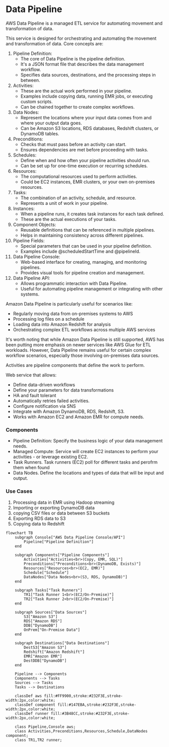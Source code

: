 # Data Pipeline

AWS Data Pipeline is a managed ETL service for automating movement and transformation of data.

This service is designed for orchestrating and automating the movement and transformation of data. Core concepts are:

1. Pipeline Definition:
   * The core of Data Pipeline is the pipeline definition.
   * It's a JSON format file that describes the data management workflow.
   * Specifies data sources, destinations, and the processing steps in between.
2. Activities:
   * These are the actual work performed in your pipeline.
   * Examples include copying data, running EMR jobs, or executing custom scripts.
   * Can be chained together to create complex workflows.
3. Data Nodes:
   * Represent the locations where your input data comes from and where your output data goes.
   * Can be Amazon S3 locations, RDS databases, Redshift clusters, or DynamoDB tables.
4. Preconditions:
   * Checks that must pass before an activity can start.
   * Ensures dependencies are met before proceeding with tasks.
5. Schedules:
   * Define when and how often your pipeline activities should run.
   * Can be set up for one-time execution or recurring schedules.
6. Resources:
   * The computational resources used to perform activities.
   * Could be EC2 instances, EMR clusters, or your own on-premises resources.
7. Tasks:
   * The combination of an activity, schedule, and resource.
   * Represents a unit of work in your pipeline.
8. Instances:
   * When a pipeline runs, it creates task instances for each task defined.
   * These are the actual executions of your tasks.
9. Component Objects:
   * Reusable definitions that can be referenced in multiple pipelines.
   * Helps in maintaining consistency across different pipelines.
10. Pipeline Fields:
    * Special parameters that can be used in your pipeline definition.
    * Examples include @scheduledStartTime and @pipelineId.
11. Data Pipeline Console:
    * Web-based interface for creating, managing, and monitoring pipelines.
    * Provides visual tools for pipeline creation and management.
12. Data Pipeline API:
    * Allows programmatic interaction with Data Pipeline.
    * Useful for automating pipeline management or integrating with other systems.

Amazon Data Pipeline is particularly useful for scenarios like:

* Regularly moving data from on-premises systems to AWS
* Processing log files on a schedule
* Loading data into Amazon Redshift for analysis
* Orchestrating complex ETL workflows across multiple AWS services

It's worth noting that while Amazon Data Pipeline is still supported, AWS has been putting more emphasis on newer services like AWS Glue for ETL workloads. However, Data Pipeline remains useful for certain complex workflow scenarios, especially those involving on-premises data sources.

Activities are pipeline components that define the work to perform.



Web service that allows:

* Define data-driven workflows
* Define your parameters for data transformations
* HA and fault tolerant
* Automatically retries failed activities.&#x20;
* Configure notification via SNS
* Integrate with Amazon DynamoDB, RDS, Redshift, S3.
* Works with Amazon EC2 and Amazon EMR for compute needs.

### Components

* Pipeline Definition: Specify the business logic of your data management needs.
* Managed Compute: Service will create EC2 instances to perform your activities - or leverage existing EC2.&#x20;
* Task Runners. Task runners (EC2) poll for different tasks and perofrm them when found&#x20;
* Data Nodes. Define the locations and types of data that will be input and output.

### Use Cases

1. Processing data in EMR using Hadoop streaming
2. Importing or exporting DynamoDB data
3. copying CSV files or data between S3 buckets&#x20;
4. Exporting RDS data to S3
5. Copying data to Redshift



```mermaid
flowchart TB
    subgraph Console["AWS Data Pipeline Console/API"]
        Pipeline["Pipeline Definition"]
    end

    subgraph Components["Pipeline Components"]
        Activities["Activities<br>(Copy, EMR, SQL)"]
        Preconditions["Preconditions<br>(DynamoDB, Exists)"]
        Resources["Resources<br>(EC2, EMR)"]
        Schedule["Schedule"]
        DataNodes["Data Nodes<br>(S3, RDS, DynamoDB)"]
    end

    subgraph Tasks["Task Runners"]
        TR1["Task Runner 1<br>(EC2/On-Premise)"]
        TR2["Task Runner 2<br>(EC2/On-Premise)"]
    end

    subgraph Sources["Data Sources"]
        S3["Amazon S3"]
        RDS["Amazon RDS"]
        DDB["DynamoDB"]
        OnPrem["On-Premise Data"]
    end

    subgraph Destinations["Data Destinations"]
        DestS3["Amazon S3"]
        Redshift["Amazon Redshift"]
        EMR["Amazon EMR"]
        DestDDB["DynamoDB"]
    end

    Pipeline --> Components
    Components --> Tasks
    Sources --> Tasks
    Tasks --> Destinations

    classDef aws fill:#FF9900,stroke:#232F3E,stroke-width:2px,color:white;
    classDef component fill:#147EBA,stroke:#232F3E,stroke-width:2px,color:white;
    classDef runner fill:#3B48CC,stroke:#232F3E,stroke-width:2px,color:white;

    class Pipeline,Console aws;
    class Activities,Preconditions,Resources,Schedule,DataNodes component;
    class TR1,TR2 runner;
```

